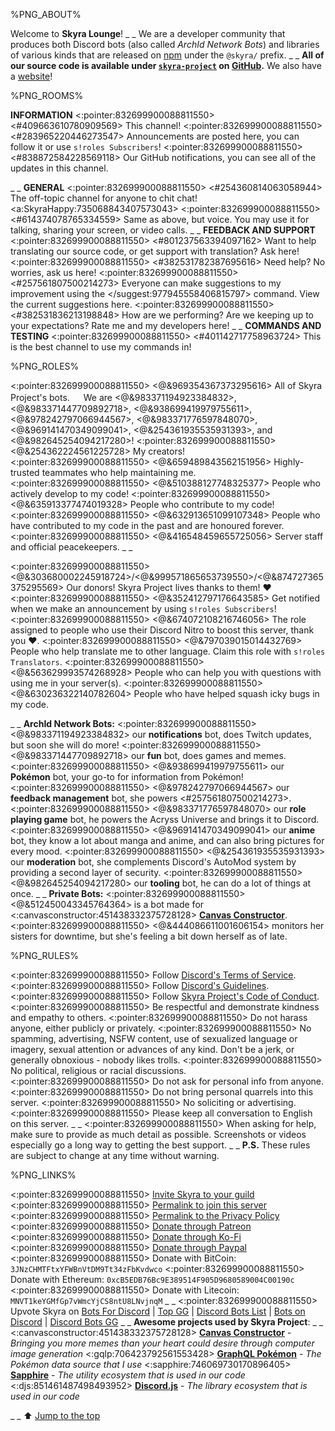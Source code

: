 %PNG_ABOUT%


Welcome to **Skyra Lounge**!
_ _
We are a developer community that produces both Discord bots (also called *ArchId Network Bots*) and libraries of various kinds that are released on [npm](https://www.npmjs.com) under the `@skyra/` prefix.
_ _
__All of our source code is available under [`skyra-project`](https://github.com/skyra-project) on [GitHub](https://github.com).__ We also have a [website](https://skyra.pw)!


%PNG_ROOMS%


**INFORMATION**
<:pointer:832699900088811550> <#409663610780909569> This channel!
<:pointer:832699900088811550> <#283965220446273547> Announcements are posted here, you can follow it or use `s!roles Subscribers`!
<:pointer:832699900088811550> <#838872584228569118> Our GitHub notifications, you can see all of the updates in this channel.
<!-- <:pointer:832699900088811550> <#381384854127902721> Our lovely partners that help us increase exposure, check them out! -->
<!-- <:pointer:832699900088811550> <#780786725193908225> People that are sponsored by Skyra Project, check them out! -->
_ _
**GENERAL**
<:pointer:832699900088811550> <#254360814063058944> The off-topic channel for anyone to chit chat! <a:SkyraHappy:735068843407573043>
<:pointer:832699900088811550> <#614374078765334559> Same as above, but voice. You may use it for talking, sharing your screen, or video calls.
_ _
**FEEDBACK AND SUPPORT**
<:pointer:832699900088811550> <#801237563394097162> Want to help translating our source code, or get support with translation? Ask here!
<:pointer:832699900088811550> <#382531782387695616> Need help? No worries, ask us here!
<:pointer:832699900088811550> <#257561807500214273> Everyone can make suggestions to my improvement using the </suggest:977945558406815797> command. View the current suggestions here.
<:pointer:832699900088811550> <#382531836213198848> How are we performing? Are we keeping up to your expectations? Rate me and my developers here!
_ _
**COMMANDS AND TESTING**
<:pointer:832699900088811550> <#401142717758963724> This is the best channel to use my commands in!


%PNG_ROLES%


<:pointer:832699900088811550> <@&969354367373295616> All of Skyra Project's bots.
　 We are <@&983371194923384832>, <@&983371447709892718>, <@&938699419979755611>, <@&978242797066944567>, <@&983371776597848070>, <@&969141470349099041>, <@&254361935535931393>, and <@&982645254094217280>!
<:pointer:832699900088811550> <@&254362224561225728> My creators!
<:pointer:832699900088811550> <@&659489843562151956> Highly-trusted teammates who help maintaining me.
<:pointer:832699900088811550> <@&510388127748325377> People who actively develop to my code!
<:pointer:832699900088811550> <@&635913377474019328> People who contribute to my code!
<:pointer:832699900088811550> <@&632913651099107348> People who have contributed to my code in the past and are honoured forever.
<:pointer:832699900088811550> <@&416548459655725056> Server staff and official peacekeepers.
_ _
<!-- <:pointer:832699900088811550> <@&409657867621367831> Our lovely partners, check out their servers! -->
<:pointer:832699900088811550> <@&303680002245918724>/<@&999571865653739550>/<@&874727365375295569> Our donors! Skyra Project lives thanks to them! ❤️
<:pointer:832699900088811550> <@&352412797176643585> Get notified when we make an announcement by using `s!roles Subscribers`!
<:pointer:832699900088811550> <@&674072108216746056> The role assigned to people who use their Discord Nitro to boost this server, thank you :heart:.
<:pointer:832699900088811550> <@&797039015014432769> People who help translate me to other language. Claim this role with `s!roles Translators`.
<:pointer:832699900088811550> <@&563629993574268928> People who can help you with questions with using me in your server(s).
<:pointer:832699900088811550> <@&630236322140782604> People who have helped squash icky bugs in my code.


_ _
**ArchId Network Bots:**
<:pointer:832699900088811550> <@&983371194923384832> our __notifications__ bot, does Twitch updates, but soon she will do more!
<:pointer:832699900088811550> <@&983371447709892718> our __fun__ bot, does games and memes.
<:pointer:832699900088811550> <@&938699419979755611> our __Pokémon__ bot, your go-to for information from Pokémon!
<:pointer:832699900088811550> <@&978242797066944567> our __feedback management__ bot, she powers <#257561807500214273>.
<:pointer:832699900088811550> <@&983371776597848070> our __role playing game__ bot, he powers the Acryss Universe and brings it to Discord.
<:pointer:832699900088811550> <@&969141470349099041> our __anime__ bot, they know a lot about manga and anime, and can also bring pictures for every mood.
<:pointer:832699900088811550> <@&254361935535931393> our __moderation__ bot, she complements Discord's AutoMod system by providing a second layer of security.
<:pointer:832699900088811550> <@&982645254094217280> our __tooling__ bot, he can do a lot of things at once.
_ _
**Private Bots:**
<:pointer:832699900088811550> <@&512450043345764364> is a bot made for <:canvasconstructor:451438332375728128> [__Canvas Constructor__](https://canvasconstructor.js.org).
<:pointer:832699900088811550> <@&444086611001606154> monitors her sisters for downtime, but she's feeling a bit down herself as of late.


%PNG_RULES%


<:pointer:832699900088811550> Follow [Discord's Terms of Service](https://discord.com/terms).
<:pointer:832699900088811550> Follow [Discord's Guidelines](https://discord.com/guidelines).
<:pointer:832699900088811550> Follow [Skyra Project's Code of Conduct](https://github.com/skyra-project/skyra/blob/main/.github/CODE_OF_CONDUCT.md).
<:pointer:832699900088811550> Be respectful and demonstrate kindness and empathy to others.
<:pointer:832699900088811550> Do not harass anyone, either publicly or privately.
<:pointer:832699900088811550> No spamming, advertising, NSFW content, use of sexualized language or imagery, sexual attention or advances of any kind. Don't be a jerk, or generally obnoxious - nobody likes trolls.
<:pointer:832699900088811550> No political, religious or racial discussions.
<:pointer:832699900088811550> Do not ask for personal info from anyone.
<:pointer:832699900088811550> Do not bring personal quarrels into this server.
<:pointer:832699900088811550> No soliciting or advertising.
<:pointer:832699900088811550> Please keep all conversation to English on this server.
_ _
<:pointer:832699900088811550> When asking for help, make sure to provide as much detail as possible. Screenshots or videos especially go a long way to getting the best support.
_ _
**P.S.** These rules are subject to change at any time without warning.


%PNG_LINKS%


<:pointer:832699900088811550> [Invite Skyra to your guild](https://invite.skyra.pw)
<:pointer:832699900088811550> [Permalink to join this server](https://join.skyra.pw)
<:pointer:832699900088811550> [Permalink to the Privacy Policy](https://skyra.pw/privacy)
<:pointer:832699900088811550> [Donate through Patreon](https://donate.skyra.pw/patreon)
<:pointer:832699900088811550> [Donate through Ko-Fi](https://donate.skyra.pw/kofi)
<:pointer:832699900088811550> [Donate through Paypal](https://donate.skyra.pw/paypal)
<:pointer:832699900088811550> Donate with BitCoin: `3JNzCHMTFtxYFWBnVtDM9Tt34zFbKvdwco`
<:pointer:832699900088811550> Donate with Ethereum: `0xcB5EDB76Bc9E389514F905D9680589004C00190c`
<:pointer:832699900088811550> Donate with Litecoin: `MNVT1keYGMfGp7vWmcYjCS8ntU8LNvjnqM`
_ _
<:pointer:832699900088811550> Upvote Skyra on [Bots For Discord](https://botsfordiscord.com/bots/266624760782258186) | [Top GG](https://top.gg/bot/266624760782258186) | [Discord Bots List](https://discordbotlist.com/bots/266624760782258186) | [Bots on Discord](https://bots.ondiscord.xyz/bots/266624760782258186) | [Discord Bots GG](https://discord.bots.gg/bots/266624760782258186)
_ _
**Awesome projects used by Skyra Project**:
_ _
<:canvasconstructor:451438332375728128> [__Canvas Constructor__](https://canvasconstructor.js.org) - *Bringing you more memes than your heart could desire through computer image generation*
<:gqlp:706423792561553428> [__GraphQL Pokémon__](https://graphqlpokemon.favware.tech) - *The Pokémon data source that I use*
<:sapphire:746069730170896405> [__Sapphire__](https://sapphirejs.dev) - *The utility ecosystem that is used in our code*
<:djs:851461487498493952> [__Discord.js__](https://discord.js.org) - *The library ecosystem that is used in our code*

_ _
⬆️ [Jump to the top](%JUMP_TO_TOP%)
